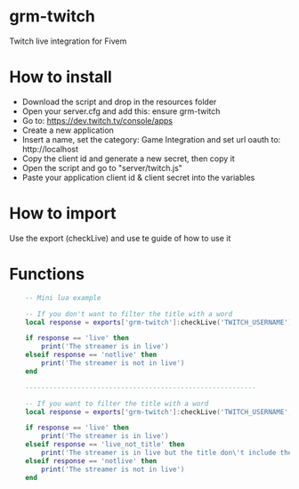 # grm-twitch
Twitch live integration for Fivem

# How to install
- Download the script and drop in the resources folder
- Open your server.cfg and add this: ensure grm-twitch
- Go to: https://dev.twitch.tv/console/apps
- Create a new application
- Insert a name, set the category: Game Integration and set url oauth to: http://localhost
- Copy the client id and generate a new secret, then copy it
- Open the script and go to "server/twitch.js"
- Paste your application client id & client secret into the variables

# How to import 
Use the export (checkLive) and use te guide of how to use it

# Functions
```lua
    -- Mini lua example

    -- If you don't want to filter the title with a word
    local response = exports['grm-twitch']:checkLive('TWITCH_USERNAME')

    if response == 'live' then
        print('The streamer is in live')
    elseif response == 'notlive' then
        print('The streamer is not in live')
    end

    ----------------------------------------------------------

    -- If you want to filter the title with a word
    local response = exports['grm-twitch']:checkLive('TWITCH_USERNAME', 'word')

    if response == 'live' then
        print('The streamer is in live')
    elseif response == 'live_not_title' then
        print('The streamer is in live but the title don\'t include the word you provided')
    elseif response == 'notlive' then
        print('The streamer is not in live')
    end
```